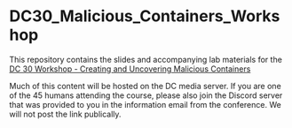 # DC30_Malicious_Containers_Workshop

This repository contains the slides and accompanying lab materials for the [DC 30 Workshop - Creating and Uncovering Malicious Containers](https://forum.defcon.org/node/241774)

Much of this content will be hosted on the DC media server. If you are one of the 45 humans attending the course, please also join the 
Discord server that was provided to you in the information email from the conference. We will not post the link publically. 

